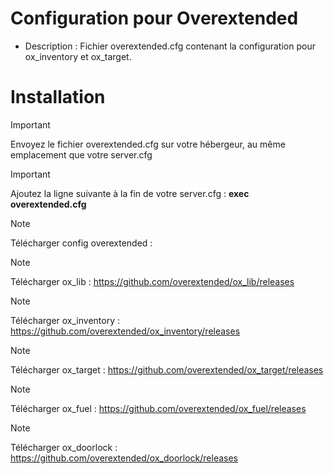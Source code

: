 # Configuration pour Overextended

- Description : Fichier overextended.cfg contenant la configuration pour ox_inventory et ox_target.

# Installation


> [!IMPORTANT]
> Envoyez le fichier overextended.cfg sur votre hébergeur, au même emplacement que votre server.cfg


> [!IMPORTANT]
> Ajoutez la ligne suivante à la fin de votre server.cfg : **exec overextended.cfg**

> [!NOTE]
> Télécharger config overextended : 

> [!NOTE]
> Télécharger ox_lib : https://github.com/overextended/ox_lib/releases

> [!NOTE]
> Télécharger ox_inventory : https://github.com/overextended/ox_inventory/releases

> [!NOTE]
> Télécharger ox_target : https://github.com/overextended/ox_target/releases

> [!NOTE]
> Télécharger ox_fuel : https://github.com/overextended/ox_fuel/releases

> [!NOTE]
> Télécharger ox_doorlock : https://github.com/overextended/ox_doorlock/releases